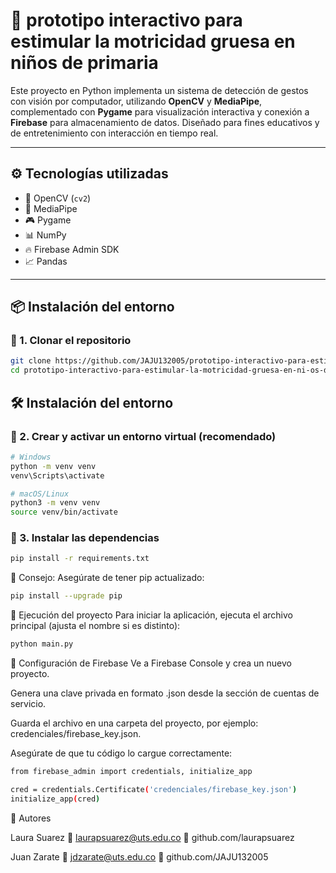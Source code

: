 # 🧠 prototipo interactivo para estimular la motricidad gruesa en niños de primaria

Este proyecto en Python implementa un sistema de detección de gestos con visión por computador, utilizando **OpenCV** y **MediaPipe**, complementado con **Pygame** para visualización interactiva y conexión a **Firebase** para almacenamiento de datos. Diseñado para fines educativos y de entretenimiento con interacción en tiempo real.

---

## ⚙️ Tecnologías utilizadas

- 🎥 OpenCV (`cv2`)
- 🧠 MediaPipe
- 🎮 Pygame
- 📊 NumPy
- 🔥 Firebase Admin SDK
- 📈 Pandas

---

## 📦 Instalación del entorno

### 🔹 1. Clonar el repositorio

```bash
git clone https://github.com/JAJU132005/prototipo-interactivo-para-estimular-la-motricidad-gruesa-en-ni-os-de-primaria.git
cd prototipo-interactivo-para-estimular-la-motricidad-gruesa-en-ni-os-de-primaria
```
## 🛠️ Instalación del entorno

### 🔹 2. Crear y activar un entorno virtual (recomendado)

```bash
# Windows
python -m venv venv
venv\Scripts\activate

# macOS/Linux
python3 -m venv venv
source venv/bin/activate
```
### 🔹 3. Instalar las dependencias
```bash
pip install -r requirements.txt
```
📌 Consejo: Asegúrate de tener pip actualizado:
```bash
pip install --upgrade pip
```
🚀 Ejecución del proyecto
Para iniciar la aplicación, ejecuta el archivo principal (ajusta el nombre si es distinto):
```bash
python main.py
```
🔐 Configuración de Firebase
Ve a Firebase Console y crea un nuevo proyecto.

Genera una clave privada en formato .json desde la sección de cuentas de servicio.

Guarda el archivo en una carpeta del proyecto, por ejemplo: credenciales/firebase_key.json.

Asegúrate de que tu código lo cargue correctamente:
```bash
from firebase_admin import credentials, initialize_app

cred = credentials.Certificate('credenciales/firebase_key.json')
initialize_app(cred)
```
👥 Autores

Laura Suarez
📧 laurapsuarez@uts.edu.co
🔗 github.com/laurapsuarez

Juan Zarate
📧 jdzarate@uts.edu.co
🔗 github.com/JAJU132005
